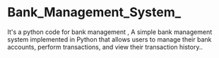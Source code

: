 # Bank_Management_System_
It's a python code for bank management , A simple bank management system implemented in Python that allows users to manage their bank accounts, perform transactions, and view their transaction history..

